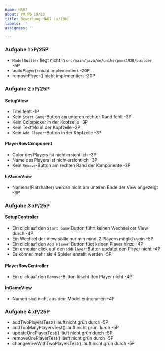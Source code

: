 ```yaml
---
name: HA07
about: PM WS 19/20
title: Bewertung HA07 (x/100)
labels: ''
assignees: ''

---
```


### Aufgabe 1 xP/25P
- `ModelBuilder` liegt nicht in `src/main/java/de/uniks/pmws1920/builder`   -5P
- buildPlayer() nicht implementiert -20P
- removePlayer() nicht implementiert -20P


### Aufgabe 2 xP/25P
#### SetupView
- Titel fehlt -1P
- Kein `Start Game`-Button am unteren rechten Rand fehlt -3P
- Kein Colorpicker in der Kopfzeile -3P
- Kein Textfeld in der Kopfzeile -3P
- Kein `Add Player`-Button in der Kopfzeile -3P

#### PlayerRowComponent
- Color des Players ist nicht ersichtlich -3P
- Name des Players ist nicht ersichtlich -3P
- Kein `Remove`-Button am rechten Rand der Komponente -3P

#### InGameView
- Namens(Platzhalter) werden nicht am unteren Ende der View angezeigt -3P


### Aufgabe 3 xP/25P
#### SetupController
- Ein click auf den `Start Game`-Button führt keinen Wechsel der View durch -4P
- Ein Wechsel der View sollte nur min mind. 2 Playern möglich sein -5P
- Ein click auf den `Add Player`-Button fügt keinen Player hinzu -4P
- Ein erneuter click auf den `addPlayer`-Button updatet den Player nicht -4P
- Es können mehr als 4 Spieler erstellt werden -5P

#### PlayerRowController
- Ein click auf den `Remove`-Button löscht den Player nicht -4P

#### InGameView
- Namen sind nicht aus dem Model entnommen -4P


### Aufgabe 4 xP/25P
- addTwoPlayersTest() läuft nicht grün durch -5P
- addTooManyPlayersTest() läuft nicht grün durch -5P
- updateOnePlayerTest() läuft nicht grün durch -5P
- removeOnePlayerTest() läuft nicht grün durch -5P
- changeViewWithTwoPlayersTest() läuft nicht grün durch -5P
